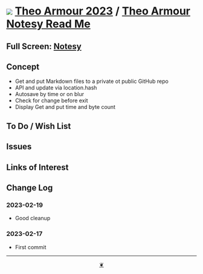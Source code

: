 # [![](https://pushme-pullyou.github.io/assets/svg/octicon.svg )](https://github.com/theo-armour/2023/ "Source code on GitHub" ) [Theo Armour 2023]( https:/theo-armour.github.io/2023/ "Home page" ) / [Theo Armour Notesy Read Me]( https://theo-armour.github.io/2023/apps/notesy/ "2023-02-16" )

<!--@@@
<div class=iframe-resize ><iframe src=https:/theo-armour.github.io/2023/apps/notesy/#https://api.github.com/repos/theo-armour/2023/contents/text-to-hack.md height=100% width=100% ></iframe></div>
_"Notesy" in a resizable window_
@@@-->

## Full Screen: [Notesy]( https:/theo-armour.github.io/2023/apps/notesy )


## Concept

* Get and put Markdown files to a private ot public GitHub repo
* API and update via location.hash
* Autosave by time or on blur
* Check for change before exit
* Display Get and put time and byte count

## To Do / Wish List


## Issues


## Links of Interest


## Change Log

### 2023-02-19

* Good cleanup

### 2023-02-17

* First commit


***

<center title="Hello! Click me to go up to the top" ><a class=aDingbat href=javascript:window.scrollTo(0,0);> ❦ </a></center>
